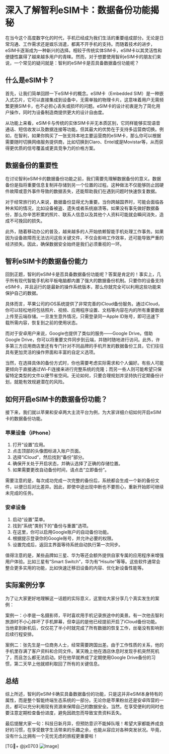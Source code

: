 # 深入了解智利eSIM卡：数据备份功能揭秘

在当今这个高度数字化的时代，手机已经成为我们生活的重要组成部分。无论是日常沟通、工作需求还是娱乐消遣，都离不开手机的支持。而随着技术的进步，eSIM卡逐渐成为一种新兴的选择。相较于传统实体SIM卡，eSIM卡以其灵活性和便捷性赢得了越来越多用户的青睐。然而，对于想要使用智利eSIM卡的朋友们来说，一个常见的疑问就是：智利的eSIM卡是否具备数据备份功能呢？

## 什么是eSIM卡？

首先，让我们简单回顾一下eSIM卡的概念。eSIM卡（Embedded SIM）是一种嵌入式芯片，它可以直接集成到设备中，无需单独的物理卡片。这意味着用户无需频繁更换SIM卡，也不必担心丢失或损坏的问题。eSIM卡的设计初衷是为了简化用户操作，同时为设备制造商提供更大的设计自由度。

从功能上来看，eSIM卡与传统的实体SIM卡并无本质区别，它同样能够实现语音通话、短信收发以及数据连接等功能。但其最大的优势在于支持多运营商切换。例如，在智利，如果你购买了一张支持本地主要运营商的eSIM卡，那么你可以根据需要随时切换网络服务提供商，比如切换到Claro、Entel或是Movistar等，从而获得更优质的信号覆盖或更具竞争力的价格方案。

## 数据备份的重要性

在讨论智利eSIM卡的数据备份功能之前，我们需要先理解数据备份的意义。数据备份是指将重要信息复制并存储到另一个位置的过程。这种做法不仅能够防止因硬件故障或意外事件导致的数据丢失，还能帮助我们在遇到问题时快速恢复数据。

对于经常旅行的人来说，数据备份显得尤为重要。当你跨越国界时，可能会面临各种未知的情况，比如设备被盗、遗失或者系统崩溃等。如果没有事先做好数据备份，那么你辛苦积累的照片、联系人信息以及其他个人资料可能就会瞬间消失，造成不可挽回的损失。

此外，随着移动办公的普及，越来越多的人开始依赖智能手机处理工作事务。如果因为设备故障而无法访问这些关键文件，不仅会影响工作效率，还可能导致严重的经济损失。因此，确保数据安全始终是我们必须重视的一环。

## 智利eSIM卡的数据备份能力

回到正题，智利的eSIM卡是否具备数据备份功能呢？答案是肯定的！事实上，几乎所有现代智能手机和平板电脑都内置了强大的数据备份机制。只要你的设备支持eSIM卡，并且运行的是最新的操作系统版本，那么你就完全可以利用这些功能来保护自己的数据。

具体而言，苹果公司的iOS系统提供了非常完善的iCloud备份服务。通过iCloud，你可以轻松地将包括照片、视频、应用程序设置、文档等内容在内的所有重要数据上传至云端存储。一旦发生意外情况，只需登录同一Apple ID账号，即可迅速下载所需内容，恢复到之前的使用状态。

而对于安卓用户来说，Google也提供了类似的服务——Google Drive。借助Google Drive，你可以将重要文件同步到云端，并随时随地进行访问。此外，许多第三方应用商店里还有专门针对不同品牌的手机开发的数据备份工具，它们往往具有更加灵活的操作界面和丰富的自定义选项。

当然，在选择具体的备份方式时，你也需要考虑实际需求和个人偏好。有些人可能更倾向于直接通过Wi-Fi连接来进行完整系统的克隆；而另一些人则可能希望只保留特定类型的文件以便节省空间。无论如何，只要合理规划并坚持执行定期备份计划，就能有效规避潜在的风险。

## 如何开启eSIM卡的数据备份功能？

接下来，我们就以苹果和安卓两大主流平台为例，为大家详细介绍如何开启eSIM卡的数据备份功能。

### 苹果设备（iPhone）

1. 打开“设置”应用。
2. 点击顶部的头像图标进入账户页面。
3. 选择“iCloud”，然后找到“备份”部分。
4. 确保开关处于开启状态，并确认选择了正确的存储位置。
5. 如果需要更改自动备份时间，请点击“立即备份”。

需要注意的是，每次成功完成一次完整的备份后，系统都会生成一个新的备份文件，以便日后对比差异。因此，即使中途出现中断也不要担心，重新开始即可继续未完成的任务。

### 安卓设备

1. 启动“设置”菜单。
2. 找到“系统”类别下的“备份与重置”选项。
3. 在这里，你可以启用Google账户的自动备份功能。
4. 根据提示登录你的Google账号，并允许必要的权限。
5. 设置完成后，返回主界面等待系统自动执行第一次同步。

值得注意的是，某些品牌如三星、华为等还会额外提供自家专属的应用程序来增强用户体验。比如三星有“Smart Switch”，华为有“Hisuite”等等。这些软件通常会整合更多实用的功能，比如快速迁移旧设备的内容、优化新设备性能等。

## 实际案例分享

为了让大家更好地理解这一话题的实际意义，这里给大家分享几个真实发生的案例：

案例一：小李是一名摄影师，平时喜欢用手机记录旅途中的美景。有一次他去智利旅游时不小心摔坏了手机屏幕，但幸运的是他已经提前开启了iCloud备份功能。当他拿到新机后，仅仅花了半小时就完成了所有数据的恢复工作，丝毫没有影响到后续行程安排。

案例二：张先生是一位商务人士，经常需要跨国出差。由于工作性质的关系，他的手机里存满了客户资料和合同文件。某天晚上他在酒店休息时发现手机突然死机了，而且怎么都无法启动。好在他早就养成了定期使用Google Drive备份的习惯，第二天早上他就顺利取回了所有的关键信息。

## 总结

综上所述，智利的eSIM卡确实具备数据备份的功能，只是这并非eSIM本身特有的属性，而是整个智能终端生态系统的一部分。无论你是苹果粉丝还是安卓阵营的一员，都可以充分利用现有资源来保障自己的数据安全。当然，在享受便利的同时也要注意定期检查备份进度，避免因疏忽而导致宝贵资料丢失。

最后提醒大家一句：科技日新月异，但预防意识不能掉队哦！希望大家都能养成良好的习惯，在享受数字生活带来的乐趣之余，也能从容应对各种突发状况。毕竟，没有什么比拥有一个无忧无虑的旅程更重要啦！

[TG💪+ @jx0703 ![Image](https://github.com/user-attachments/assets/dbca1d08-cadb-493c-b0ec-ad6f7a83f270)]